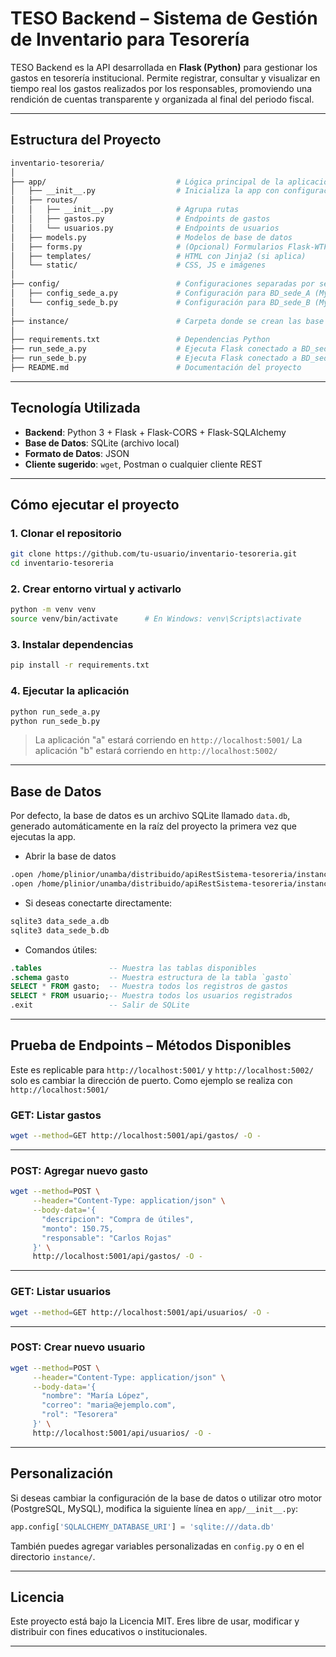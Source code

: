 #  TESO Backend – Sistema de Gestión de Inventario para Tesorería

TESO Backend es la API desarrollada en **Flask (Python)** para gestionar los gastos en tesorería institucional. Permite registrar, consultar y visualizar en tiempo real los gastos realizados por los responsables, promoviendo una rendición de cuentas transparente y organizada al final del periodo fiscal.

---

##  Estructura del Proyecto

```bash
inventario-tesoreria/
│
├── app/                             # Lógica principal de la aplicación Flask
│   ├── __init__.py                  # Inicializa la app con configuración dinámica
│   ├── routes/
│   │   ├── __init__.py              # Agrupa rutas
│   │   ├── gastos.py                # Endpoints de gastos
│   │   └── usuarios.py              # Endpoints de usuarios
│   ├── models.py                    # Modelos de base de datos
│   ├── forms.py                     # (Opcional) Formularios Flask-WTF
│   ├── templates/                   # HTML con Jinja2 (si aplica)
│   └── static/                      # CSS, JS e imágenes
│
├── config/                          # Configuraciones separadas por sede
│   ├── config_sede_a.py             # Configuración para BD_sede_A (MySQL puerto 3306)
│   └── config_sede_b.py             # Configuración para BD_sede_B (MySQL puerto 3307)
│
├── instance/                        # Carpeta donde se crean las base de datos
│
├── requirements.txt                 # Dependencias Python
├── run_sede_a.py                    # Ejecuta Flask conectado a BD_sede_A en localhost:5000
├── run_sede_b.py                    # Ejecuta Flask conectado a BD_sede_B en localhost:5001
├── README.md                        # Documentación del proyecto


````

---

##  Tecnología Utilizada

* **Backend**: Python 3 + Flask + Flask-CORS + Flask-SQLAlchemy
* **Base de Datos**: SQLite (archivo local)
* **Formato de Datos**: JSON
* **Cliente sugerido**: `wget`, Postman o cualquier cliente REST

---

##  Cómo ejecutar el proyecto

### 1. Clonar el repositorio

```bash
git clone https://github.com/tu-usuario/inventario-tesoreria.git
cd inventario-tesoreria
```

### 2. Crear entorno virtual y activarlo

```bash
python -m venv venv
source venv/bin/activate      # En Windows: venv\Scripts\activate
```

### 3. Instalar dependencias

```bash
pip install -r requirements.txt
```

### 4. Ejecutar la aplicación

```bash
python run_sede_a.py
python run_sede_b.py
```

> La aplicación "a" estará corriendo en `http://localhost:5001/`
> La aplicación "b" estará corriendo en `http://localhost:5002/`

---

##  Base de Datos

Por defecto, la base de datos es un archivo SQLite llamado `data.db`, generado automáticamente en la raíz del proyecto la primera vez que ejecutas la app.

* Abrir la base de datos
```bash
.open /home/plinior/unamba/distribuido/apiRestSistema-tesoreria/instance/data_sede_a.db
.open /home/plinior/unamba/distribuido/apiRestSistema-tesoreria/instance/data_sede_b.db
```

* Si deseas conectarte directamente:

```bash
sqlite3 data_sede_a.db
sqlite3 data_sede_b.db
```

* Comandos útiles:

```sql
.tables               -- Muestra las tablas disponibles
.schema gasto         -- Muestra estructura de la tabla `gasto`
SELECT * FROM gasto;  -- Muestra todos los registros de gastos
SELECT * FROM usuario;-- Muestra todos los usuarios registrados
.exit                 -- Salir de SQLite
```

---

##  Prueba de Endpoints – Métodos Disponibles
Este es replicable para `http://localhost:5001/` y `http://localhost:5002/` solo es cambiar la dirección de puerto. Como ejemplo se realiza con `http://localhost:5001/`

### GET: Listar gastos

```bash
wget --method=GET http://localhost:5001/api/gastos/ -O -
```

---

### POST: Agregar nuevo gasto

```bash
wget --method=POST \
     --header="Content-Type: application/json" \
     --body-data='{
       "descripcion": "Compra de útiles",
       "monto": 150.75,
       "responsable": "Carlos Rojas"
     }' \
     http://localhost:5001/api/gastos/ -O -
```

---

###  GET: Listar usuarios

```bash
wget --method=GET http://localhost:5001/api/usuarios/ -O -
```

---

###  POST: Crear nuevo usuario

```bash
wget --method=POST \
     --header="Content-Type: application/json" \
     --body-data='{
       "nombre": "María López",
       "correo": "maria@ejemplo.com",
       "rol": "Tesorera"
     }' \
     http://localhost:5001/api/usuarios/ -O -
```

---

## Personalización

Si deseas cambiar la configuración de la base de datos o utilizar otro motor (PostgreSQL, MySQL), modifica la siguiente línea en `app/__init__.py`:

```python
app.config['SQLALCHEMY_DATABASE_URI'] = 'sqlite:///data.db'
```

También puedes agregar variables personalizadas en `config.py` o en el directorio `instance/`.

---

## Licencia

Este proyecto está bajo la Licencia MIT. Eres libre de usar, modificar y distribuir con fines educativos o institucionales.

---

